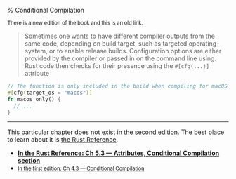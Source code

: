 % Conditional Compilation

<small>There is a new edition of the book and this is an old link.</small>

> Sometimes one wants to have different compiler outputs from the same code, depending on build target, such as targeted operating system, or to enable release builds.
> Configuration options are either provided by the compiler or passed in on the command line using.
> Rust code then checks for their presence using the `#[cfg(...)]` attribute

```rust
// The function is only included in the build when compiling for macOS
#[cfg(target_os = "macos")]
fn macos_only() {
  // ...
}
```

---

This particular chapter does not exist in [the second edition][2].
The best place to learn about it is [the Rust Reference][3].

* **[In the Rust Reference: Ch 5.3 — Attributes, Conditional Compilation section][3]**
* <small>[In the first edition: Ch 4.3 — Conditional Compilation][1]</small>


[1]: first-edition/conditional-compilation.html
[2]: second-edition/index.html
[3]: ../reference/attributes.html#conditional-compilation
